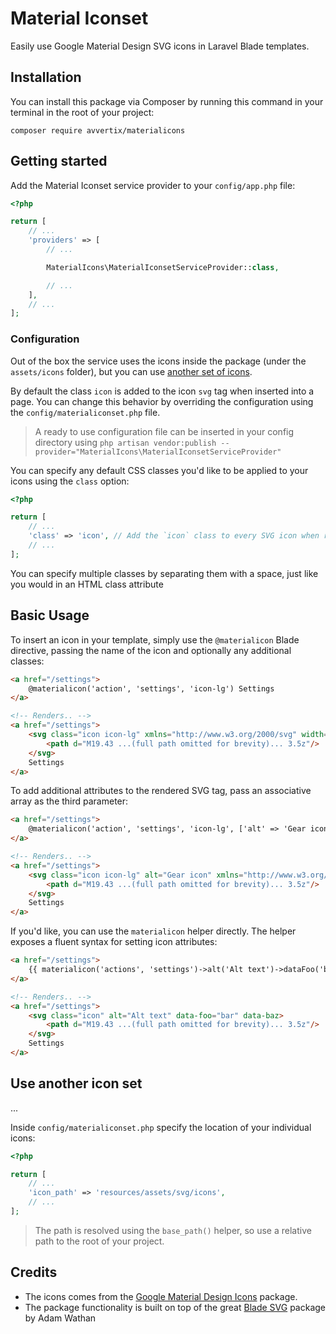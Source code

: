 # Material Iconset

Easily use Google Material Design SVG icons in Laravel Blade templates.

## Installation

You can install this package via Composer by running this command in your terminal in the root of your project:

```
composer require avvertix/materialicons
```

## Getting started

Add the Material Iconset service provider to your `config/app.php` file:

```php
<?php

return [
    // ...
    'providers' => [
        // ...

        MaterialIcons\MaterialIconsetServiceProvider::class,

        // ...
    ],
    // ...
];
```

### Configuration

Out of the box the service uses the icons inside the package (under the `assets/icons` folder), but you can 
use [another set of icons](#use-another-icon-set).

By default the class `icon` is added to the icon `svg` tag when inserted into a page. You can change this 
behavior by overriding the configuration using the `config/materialiconset.php` file.

> A ready to use configuration file can be inserted in your config directory using 
> `php artisan vendor:publish --provider="MaterialIcons\MaterialIconsetServiceProvider"`

You can specify any default CSS classes you'd like to be applied to your icons using the `class` option:

```php
<?php

return [
    // ...
    'class' => 'icon', // Add the `icon` class to every SVG icon when rendered
    // ...
];
```

You can specify multiple classes by separating them with a space, just like you would in an HTML class 
attribute

## Basic Usage

To insert an icon in your template, simply use the `@materialicon` Blade directive, passing the name of 
the icon and optionally any additional classes:

```html
<a href="/settings">
    @materialicon('action', 'settings', 'icon-lg') Settings
</a>

<!-- Renders.. -->
<a href="/settings">
    <svg class="icon icon-lg" xmlns="http://www.w3.org/2000/svg" width="24" height="24" viewBox="0 0 24 24">
        <path d="M19.43 ...(full path omitted for brevity)... 3.5z"/>
    </svg>
    Settings
</a>
```

To add additional attributes to the rendered SVG tag, pass an associative array as the third parameter:

```html
<a href="/settings">
    @materialicon('action', 'settings', 'icon-lg', ['alt' => 'Gear icon']) Settings
</a>

<!-- Renders.. -->
<a href="/settings">
    <svg class="icon icon-lg" alt="Gear icon" xmlns="http://www.w3.org/2000/svg" width="24" height="24" viewBox="0 0 24 24">
        <path d="M19.43 ...(full path omitted for brevity)... 3.5z"/>
    </svg>
    Settings
</a>
```

If you'd like, you can use the `materialicon` helper directly. The helper exposes a fluent syntax for setting icon 
attributes:

```html
<a href="/settings">
    {{ materialicon('actions', 'settings')->alt('Alt text')->dataFoo('bar')->dataBaz() }} Settings
</a>

<!-- Renders.. -->
<a href="/settings">
    <svg class="icon" alt="Alt text" data-foo="bar" data-baz>
        <path d="M19.43 ...(full path omitted for brevity)... 3.5z"/>
    </svg>
    Settings
</a>
```

## Use another icon set

...

Inside `config/materialiconset.php` specify the location of your individual icons:

```php
<?php

return [
    // ...
    'icon_path' => 'resources/assets/svg/icons',
    // ...
];
```

> The path is resolved using the `base_path()` helper, so use a relative path to the root of your project.

## Credits

- The icons comes from the [Google Material Design Icons](https://github.com/google/material-design-icons) 
  package.
- The package functionality is built on top of the great 
  [Blade SVG](https://github.com/adamwathan/blade-svg) package by Adam Wathan

